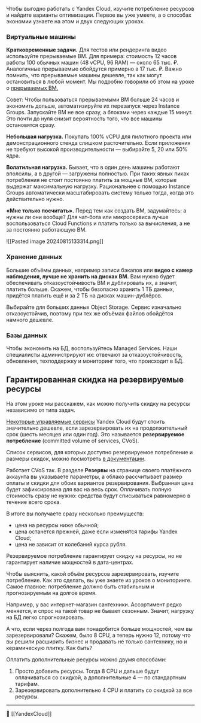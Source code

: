 Чтобы выгодно работать с Yandex Cloud, изучите потребление ресурсов и найдите варианты оптимизации. Первое вы уже умеете, а о способах экономии узнаете на этом и двух следующих уроках.

### Виртуальные машины

**Кратковременные задачи.** Для тестов или рендеринга видео используйте прерываемые ВМ. Для примера: стоимость 12 часов работы 100 обычных машин (48 vCPU, 96 RAM) — около 65 тыс. ₽. Аналогичные прерываемые обойдутся примерно в 17 тыс. ₽. Важно помнить, что прерываемые машины дешевле, так как могут остановиться в любой момент. Мы подробно говорили об этом на уроке о [прерываемых ВМ.](https://practicum.yandex.ru/trainer/ycloud/lesson/3585ee7e-ee63-4f6c-a689-30c0607baf28/)

Совет: Чтобы пользоваться прерываемыми ВМ больше 24 часов и экономить дольше, автоматизируйте их перезапуск через Instance Groups. Запускайте ВМ не все сразу, а блоками через каждые 15 минут. Это почти до нуля снизит вероятность того, что все машины остановятся сразу.

**Небольшая нагрузка.** Покупать 100% vCPU для пилотного проекта или демонстрационного стенда слишком расточительно. Если приложения не требуют высокой производительности — выбирайте 5, 20 или 50% ядра.

**Волатильная нагрузка.** Бывает, что в один день машины работают вполсилы, а в другой — загружены полностью. При таких явных пиках потребления не стоит постоянно платить за мощные ВМ, которые выдержат максимальную нагрузку. Рациональнее с помощью Instance Groups автоматически масштабировать систему только тогда, когда это действительно нужно.

**«Мне только посчитать».** Перед тем как создать ВМ, задумайтесь: а нужны ли они вообще? Для чат-бота или микросервиса лучше воспользоваться Cloud Functions и платить только за вычисления, а не за постоянно работающую ВМ.

![[Pasted image 20240815133314.png]]

### Хранение данных

Большие объёмы данных, например записи бэкапов или **видео с камер наблюдения, лучше не хранить на дисках ВМ.** Вам нужно будет обеспечивать отказоустойчивость ВМ и дублировать их, а значит, платить больше. Скажем, чтобы безопасно хранить 1 ТБ данных, придётся платить ещё и за 2 ТБ на дисках машин-дублёров.

Выбирайте для больших данных Object Storage. Сервис изначально отказоустойчив, поэтому при тех же объёмах файлов обойдётся намного дешевле.

### Базы данных

Чтобы экономить на БД, воспользуйтесь Managed Services. Наши специалисты администрируют их: отвечают за отказоустойчивость, обновления, техподдержку и мониторинг того, что происходит в БД.

## Гарантированная скидка на резервируемые ресурсы

На этом уроке мы расскажем, как можно получить скидку на ресурсы независимо от типа задач.

[Некоторые управляемые сервисы](https://cloud.yandex.ru/docs/billing/concepts/cvos#cvos-services) Yandex Cloud будут стоить значительно дешевле, если зарезервировать их на продолжительный срок (шесть месяцев или один год). Это называется **резервируемое потребление** (committed volume of services, CVoS).

Список сервисов, для которых доступно резервируемое потребление и размеры скидок, можно посмотреть [в документации](https://cloud.yandex.ru/docs/billing/concepts/cvos#cvos-services).

Работает CVoS так. В разделе **Резервы** на странице своего платёжного аккаунта вы указываете параметры, а облако рассчитывает размер оплаты и скидки для обоих вариантов резервирования. Выбранная цена будет зафиксирована для вас на весь срок. Оплачивать полную стоимость сразу не нужно: средства будут списываться равномерно в течение всего срока.

В итоге вы получаете сразу несколько преимуществ:

- цена на ресурсы ниже обычной;
- цена останется прежней, даже если изменятся тарифы Yandex Cloud;
- цена не зависит от колебаний курса рубля.

Резервируемое потребление гарантирует скидку на ресурсы, но не гарантирует наличие мощностей в дата-центрах.

Чтобы выяснить, какой объём ресурсов зарезервировать, изучите потребление. Как это сделать, вы уже знаете из уроков о мониторинге. Самое главное: потребление должно быть стабильным и прогнозируемым на долгое время.

Например, у вас интернет-магазин сантехники. Ассортимент редко меняется, и спрос на такой товар не бывает сезонным. Значит, нагрузку на БД легко спрогнозировать.

А что, если через полгода вам понадобится больше мощностей, чем вы зарезервировали? Скажем, было 8 CPU, а теперь нужно 12, потому что вы решили расширить бизнес и продавать не только сантехнику, но и керамическую плитку. Как быть?

Оплатить дополнительные ресурсы можно двумя способами:

1. Просто добавить ресурсы. Тогда 8 CPU и дальше будут оплачиваться со скидкой, а дополнительные 4 — по стандартным тарифам.
2. Зарезервировать дополнительно 4 CPU и платить со скидкой за все ресурсы.



----
📂 [[YandexCloud]]
